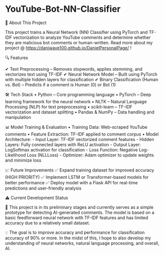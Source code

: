 # YouTube-Bot-NN-Classifier

📌 About This Project

This project trains a Neural Network (NN) Classifier using PyTorch and TF-IDF vectorization to analyze YouTube comments and determine whether they are malicious bot comments or human-written.
Read more about my project @ https://daniwave100.github.io/DanielPersonalPage/ !

🔍 Features

✔ Text Preprocessing – Removes stopwords, applies stemming, and vectorizes text using TF-IDF
✔ Neural Network Model – Built using PyTorch with multiple hidden layers for classification
✔ Binary Classification (Human vs. Bot) – Predicts if a comment is Human (0) or Bot (1)

🛠️ Tech Stack
	•	Python – Core programming language
	•	PyTorch – Deep learning framework for the neural network
	•	NLTK – Natural Language Processing (NLP) for text preprocessing
	•	scikit-learn – TF-IDF vectorization and dataset splitting
	•	Pandas & NumPy – Data handling and manipulation

📊 Model Training & Evaluation
	•	Training Data: Web-scraped YouTube comments
	•	Feature Extraction: TF-IDF applied to comment corpus
	•	Model Architecture:
	  - Input Layer: TF-IDF vectorized comment features
	  - Hidden Layers: Fully connected layers with ReLU activation
	  - Output Layer: LogSoftmax activation for classification
	  - Loss Function: Negative Log-Likelihood Loss (NLLLoss)
	  - Optimizer: Adam optimizer to update weights and minimize loss

 📈 Future Improvements
✅ Expand training dataset for improved accuracy (HIGH PRIORITY)
✅ Implement LSTM or Transformer-based models for better performance
✅ Deploy model with a Flask API for real-time predictions and user-friendly analysis

⚠️ Current Development Status

🔬 This project is in its preliminary stages and currently serves as a simple prototype for detecting AI-generated comments. The model is based on a basic feedforward neural network with TF-IDF features and has limited accuracy due to a relatively small dataset. 

💡 The goal is to improve accuracy and performance for classification accuracy of 90% or more. In the midst of this, I hope to also develop my understanding of neural networks, natural language processing, and overall, AI.


